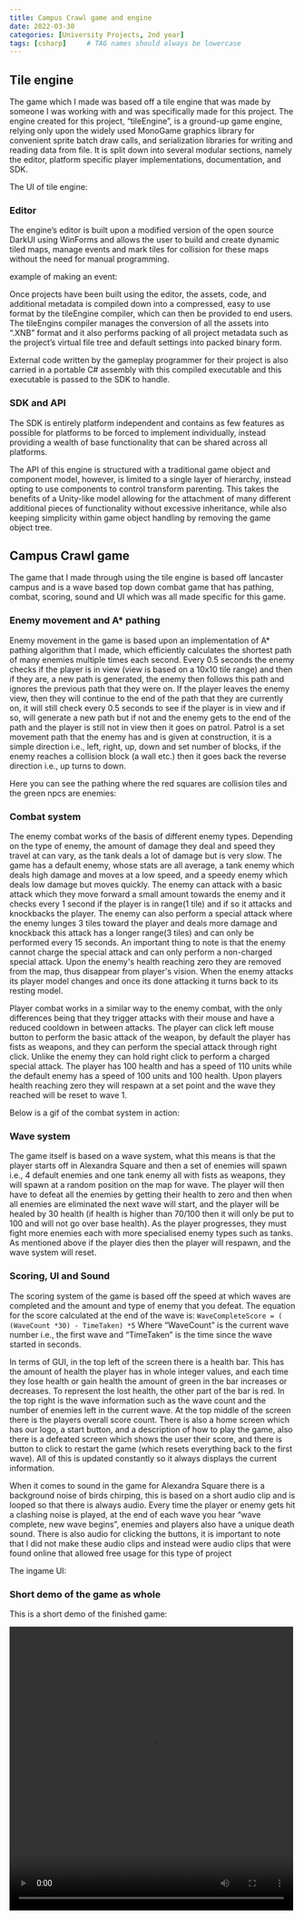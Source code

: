 ```yaml
---
title: Campus Crawl game and engine
date: 2022-03-30 
categories: [University Projects, 2nd year]
tags: [csharp]     # TAG names should always be lowercase
---
```


## Tile engine

The game which I made was based off a tile engine that was made by someone I was working with and was specifically made for this project. The engine created for this project, “tileEngine”, is a ground-up game engine, relying only upon the widely used MonoGame graphics library for convenient sprite batch draw calls, and serialization libraries for writing and reading data from file. It is split down into several modular sections, namely the editor, platform specific player implementations, documentation, and SDK.

The UI of tile engine:

### Editor
The engine’s editor is built upon a modified version of the open source DarkUI using WinForms and allows the user to build and create dynamic tiled maps, manage events and mark tiles for collision for these maps without the need for manual programming.

example of making an event: 


Once projects have been built using the editor, the assets, code, and additional metadata is compiled down into a compressed, easy to use format by the tileEngine compiler, which can then be provided to end users. The tileEngins compiler manages the conversion of all the assets into “.XNB” format and it also performs packing of all project metadata such as the project’s virtual file tree and default settings into packed binary form.

External code written by the gameplay programmer for their project is also carried in a portable C# assembly with this compiled executable and this executable is passed to the SDK to handle. 

### SDK and API

The SDK is entirely platform independent and contains as few features as possible for platforms to be forced to implement individually, instead providing a wealth of base functionality that can be shared across all platforms. 

The API of this engine is structured with a traditional game object and component model, however, is limited to a single layer of hierarchy, instead opting to use components to control transform parenting. This takes the benefits of a Unity-like model allowing for the attachment of many different additional pieces of functionality without excessive inheritance, while also keeping simplicity within game object handling by removing the game object tree. 

## Campus Crawl game

The game that I made through using the tile engine is based off lancaster campus and is a wave based top down combat game that has pathing, combat, scoring, sound and UI which was all made specific for this game. 

### Enemy movement and A* pathing

Enemy movement in the game is based upon an implementation of A* pathing algorithm that I made, which efficiently calculates the shortest path of many enemies multiple times each second. Every 0.5 seconds the enemy checks if the player is in view (view is based on a 10x10 tile range) and then if they are, a new path is generated, the enemy then follows this path and ignores the previous path that they were on. If the player leaves the enemy view, then they will continue to the end of the path that they are currently on, it will still check every 0.5 seconds to see if the player is in view and if so, will generate a new path but if not and the enemy gets to the end of the path and the player is still not in view then it goes on patrol. Patrol is a set movement path that the enemy has and is given at construction, it is a simple direction i.e., left, right, up, down and set number of blocks, if the enemy reaches a collision block (a wall etc.) then it goes back the reverse direction i.e., up turns to down.

Here you can see the pathing where the red squares are collision tiles and the green npcs are enemies: 


### Combat system

The enemy combat works of the basis of different enemy types. Depending on the type of enemy, the amount of damage they deal and speed they travel at can vary, as the tank deals a lot of damage but is very slow. The game has a default enemy, whose stats are all average, a tank enemy which deals high damage and moves at a low speed, and a speedy enemy which deals low damage but moves quickly. The enemy can attack with a basic attack which they move forward a small amount towards the enemy and it checks every 1 second if the player is in range(1 tile) and if so it attacks and knockbacks the player. The enemy can also perform a special attack where the enemy lunges 3 tiles toward the player and deals more damage and knockback this attack has a longer range(3 tiles) and can only be performed every 15 seconds. An important thing to note is that the enemy cannot charge the special attack and can only perform a non-charged special attack. Upon the enemy's health reaching zero they are removed from the map, thus disappear from player's vision. When the enemy attacks its player model changes and once its done attacking it turns back to its resting model.


Player combat works in a similar way to the enemy combat, with the only differences being that they trigger attacks with their mouse and have a reduced cooldown in between attacks. The player can click left mouse button to perform the basic attack of the weapon, by default the player has fists as weapons, and they can perform the special attack through right click. Unlike the enemy they can hold right click to perform a charged special attack. The player has 100 health and has a speed of 110 units while the default enemy has a speed of 100 units and 100 health. Upon players health reaching zero they will respawn at a set point and the wave they reached will be reset to wave 1.

Below is a gif of the combat system in action:

### Wave system

The game itself is based on a wave system, what this means is that the player starts off in Alexandra Square and then a set of enemies will spawn i.e., 4 default enemies and one tank enemy all with fists as weapons, they will spawn at a random position on the map for wave. The player will then have to defeat all the enemies by getting their health to zero and then when all enemies are eliminated the next wave will start, and the player will be healed by 30 health (if health is higher than 70/100 then it will only be put to 100 and will not go over base health). As the player progresses, they must fight more enemies each with more specialised enemy types such as tanks. As mentioned above if the player dies then the player will respawn, and the wave system will reset.

### Scoring, UI and Sound

The scoring system of the game is based off the speed at which waves are completed and the amount and type of enemy that you defeat. The equation for the score calculated at the end of the wave is:
`WaveCompleteScore = ( (WaveCount *30) - TimeTaken) *5`
Where “WaveCount” is the current wave number i.e., the first wave and “TimeTaken” is the time since the wave started in seconds.

In terms of GUI, in the top left of the screen there is a health bar. This has the amount of health the player has in whole integer values, and each time they lose health or gain health the amount of green in the bar increases or decreases. To represent the lost health, the other part of the bar is red. In the top right is the wave information such as the wave count and the number of enemies left in the current wave. At the top middle of the screen there is the players overall score count. There is also a home screen which has our logo, a start button, and a description of how to play the game, also there is a defeated screen which shows the user their score, and there is button to click to restart the game (which resets everything back to the first wave). All of this is updated constantly so it always displays the current information.

When it comes to sound in the game for Alexandra Square there is a background noise of birds chirping, this is based on a short audio clip and is looped so that there is always audio. Every time the player or enemy gets hit a clashing noise is played, at the end of each wave you hear “wave complete, new wave begins”, enemies and players also have a unique death sound. There is also audio for clicking the buttons, it is important to note that I did not make these audio clips and instead were audio clips that were found online that allowed free usage for this type of project

The ingame UI:


### Short demo of the game as whole

This is a short demo of the finished game:

<video width="500px" height="500px" src="https://michael-perdue.github.io/assets/gameDemo.mp4"></video>

